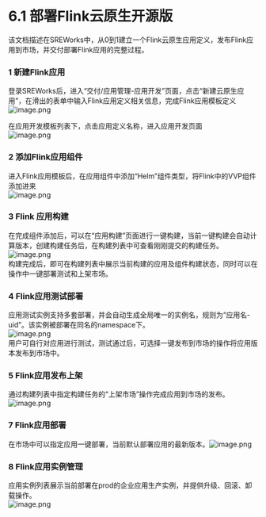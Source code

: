 # 6.1 部署Flink云原生开源版

该文档描述在SREWorks中，从0到1建立一个Flink云原生应用定义，发布Flink应用到市场，并交付部署Flink应用的完整过程。

<a name="HutKe"></a>
### 1 新建Flink应用
登录SREWorks后，进入“交付/应用管理-应用开发”页面，点击“新建云原生应用”，在滑出的表单中输入Flink应用定义相关信息，完成Flink应用模板定义<br />![image.png](/pictures/1645444434734-6dae217c-b84f-4445-8ecf-e4b229b40c4f.png)

在应用开发模板列表下，点击应用定义名称，进入应用开发页面<br />![image.png](/pictures/1645444353981-d4f62a28-114f-4040-bbff-c9022e801911.png)

<a name="lAX7o"></a>
### 2 添加Flink应用组件
进入Flink应用模板后，在应用组件中添加“Helm”组件类型，将Flink中的VVP组件添加进来<br />![image.png](/pictures/1646367850658-9bed713c-8035-4ea4-91ac-3f8409617c05.png)


<a name="U19f2"></a>
### 3 Flink 应用构建
在完成组件添加后，可以在“应用构建”页面进行一键构建，当前一键构建会自动计算版本，创建构建任务后，在构建列表中可查看刚刚提交的构建任务。<br />![image.png](/pictures/1645437239340-cbd1e39f-6f9b-41c0-972a-0ad402180f7d.png)<br />构建完成后，即可在构建列表中展示当前构建的应用及组件构建状态，同时可以在操作中一键部署测试和上架市场。

<a name="K8I4C"></a>
### 4 Flink应用测试部署
应用测试实例支持多套部署，并会自动生成全局唯一的实例名，规则为“应用名-uid”。该实例被部署在同名的namespace下。<br />![image.png](/pictures/1645437406757-c7ad9a54-fd48-408c-990c-a2eb11dfccdd.png)<br />用户可自行对应用进行测试，测试通过后，可选择一键发布到市场的操作将应用版本发布到市场中。

<a name="iBcye"></a>
### 5 Flink应用发布上架

通过构建列表中指定构建任务的“上架市场”操作完成应用到市场的发布。![image.png](/pictures/1645437584414-96c54dd8-1653-4adf-bceb-a3f1d26398ab.png)

<a name="Puqg4"></a>
### 7 Flink应用部署
在市场中可以指定应用一键部署，当前默认部署应用的最新版本。![image.png](/pictures/1645437703328-7e9e63e8-1ba8-47fa-bbf4-a93237c6b31e.png)
<a name="RfvwI"></a>
### 8 Flink应用实例管理
应用实例列表展示当前部署在prod的企业应用生产实例，并提供升级、回滚、卸载操作。<br />![image.png](/pictures/1645438241205-bc1445fa-0d0f-407e-9dfe-ea3e6170cd50.png)
